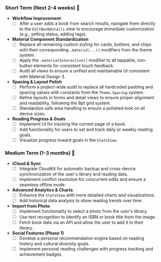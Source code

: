 ### Short Term (Next 2-4 weeks) 🎯

* **Workflow Improvement**
    * [ ] After a user adds a book from search results, navigate them directly to the `EditBookDetails` view to encourage immediate customization (e.g., setting status, adding tags).

* **Material Component Standardization**
    * [ ] Replace all remaining custom styling for cards, buttons, and chips with their corresponding `.material...()` modifiers from the theme system.
    * [ ] Apply the `.materialInteractive()` modifier to all tappable, non-button elements for consistent touch feedback.
    * [ ] Audit all views to ensure a unified and maintainable UI consistent with Material Design 3.

* **Spacing & Layout Polish**
    * [ ] Perform a project-wide audit to replace all hardcoded padding and spacing values with constants from the `Theme.Spacing` system.
    * [ ] Refine layouts in forms and detail views to ensure proper alignment and readability, following the 8pt grid system.
    * [ ] Standardize safe area handling to ensure a polished look on all device sizes.

* **Reading Progress & Goals**
    * [ ] Implement UI for tracking the current page of a book.
    * [ ] Add functionality for users to set and track daily or weekly reading goals.
    * [ ] Visualize progress toward goals in the `StatsView`.

### Medium Term (1-3 months) 🚀

* **iCloud & Sync**
    * [ ] Integrate CloudKit for automatic backup and cross-device synchronization of the user's library and reading data.
    * [ ] Implement conflict resolution for concurrent edits and ensure a seamless offline mode.

* **Advanced Analytics & Charts**
    * [ ] Enhance the `StatsView` with more detailed charts and visualizations.
    * [ ] Add historical data analysis to show reading trends over time.

* **Import from Photo**
    * [ ] Implement functionality to select a photo from the user's library.
    * [ ] Use text recognition to identify an ISBN or book title from the image.
    * [ ] Fetch book data via an API and allow the user to add it to their library.

* **Social Features (Phase 1)**
    * [ ] Develop a personal recommendation engine based on reading history and cultural diversity goals.
    * [ ] Implement personal reading challenges with progress tracking and achievement badges.
